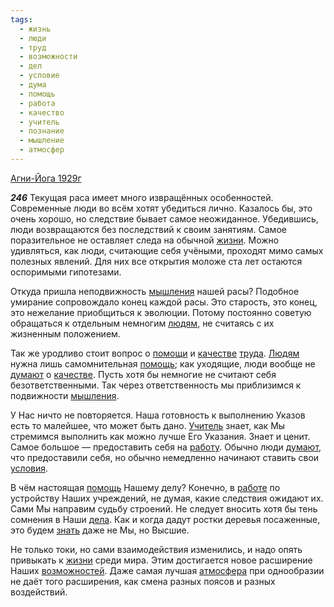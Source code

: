 ```yaml
---
tags:
  - жизнь
  - люди
  - труд
  - возможности
  - дел
  - условие
  - дума
  - помощь
  - работа
  - качество
  - учитель
  - познание
  - мышление
  - атмосфер
---
```


[Агни-Йога 1929г](https://127.0.0.1:4002/agni/1929)

___246___
Текущая раса имеет много извращённых особенностей. Современные люди во всём хотят убедиться лично. Казалось бы, это очень хорошо, но следствие бывает самое неожиданное. Убедившись, люди возвращаются без последствий к своим занятиям. Самое поразительное не оставляет следа на обычной [жизни](../../../tags/#жизнь). Можно удивляться, как люди, считающие себя учёными, проходят мимо самых полезных явлений. Для них все открытия моложе ста лет остаются оспоримыми гипотезами.   

Откуда пришла неподвижность [мышления](../../../tags/#мышление) нашей расы? Подобное умирание сопровождало конец каждой расы. Это старость, это конец, это нежелание приобщиться к эволюции. Потому постоянно советую обращаться к отдельным немногим [людям](../../../tags/#люди), не считаясь с их жизненным положением.   

Так же уродливо стоит вопрос о [помощи](../../../tags/#[помощь](../../../tags/#помощь)) и [качестве](../../../tags/#качество) [труда](../../../tags/#труд). [Людям](../../../tags/#люди) нужна лишь самомнительная [помощь](../../../tags/#помощь); как уходящие, люди вообще не [думают](../../../tags/#дума) о [качестве](../../../tags/#качество). Пусть хотя бы немногие не считают себя безответственными. Так через ответственность мы приблизимся к подвижности [мышления](../../../tags/#мышление).   

У Нас ничто не повторяется. Наша готовность к выполнению Указов есть то малейшее, что может быть дано. [Учитель](../../../tags/#учитель) знает, как Мы стремимся выполнить как можно лучше Его Указания. Знает и ценит. Самое большое — предоставить себя на [работу](../../../tags/#работа). Обычно люди [думают](../../../tags/#дума), что предоставили себя, но обычно немедленно начинают ставить свои [условия](../../../tags/#условие).   

В чём настоящая [помощь](../../../tags/#помощь) Нашему делу? Конечно, в [работе](../../../tags/#работа) по устройству Наших учреждений, не думая, какие следствия ожидают их. Сами Мы направим судьбу строений. Не следует вносить хотя бы тень сомнения в Наши [дела](../../../tags/#дел). Как и когда дадут ростки деревья посаженные, это будем [знать](../../../tags/#познание) даже не Мы, но Высшие.   

Не только токи, но сами взаимодействия изменились, и надо опять привыкать к [жизни](../../../tags/#жизнь) среди мира. Этим достигается новое расширение Наших [возможностей](../../../tags/#возможности). Даже самая лучшая [атмосфера](../../../tags/#атмосфер) при однообразии не даёт того расширения, как смена разных поясов и разных воздействий.